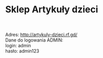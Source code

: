 # Sklep Artykuły dzieci<br/><br/>

Adres: http://artykuly-dzieci.rf.gd/<br/>
Dane do logowania ADMIN:<br/>
login: admin<br/>
hasło: admin123<br/>
